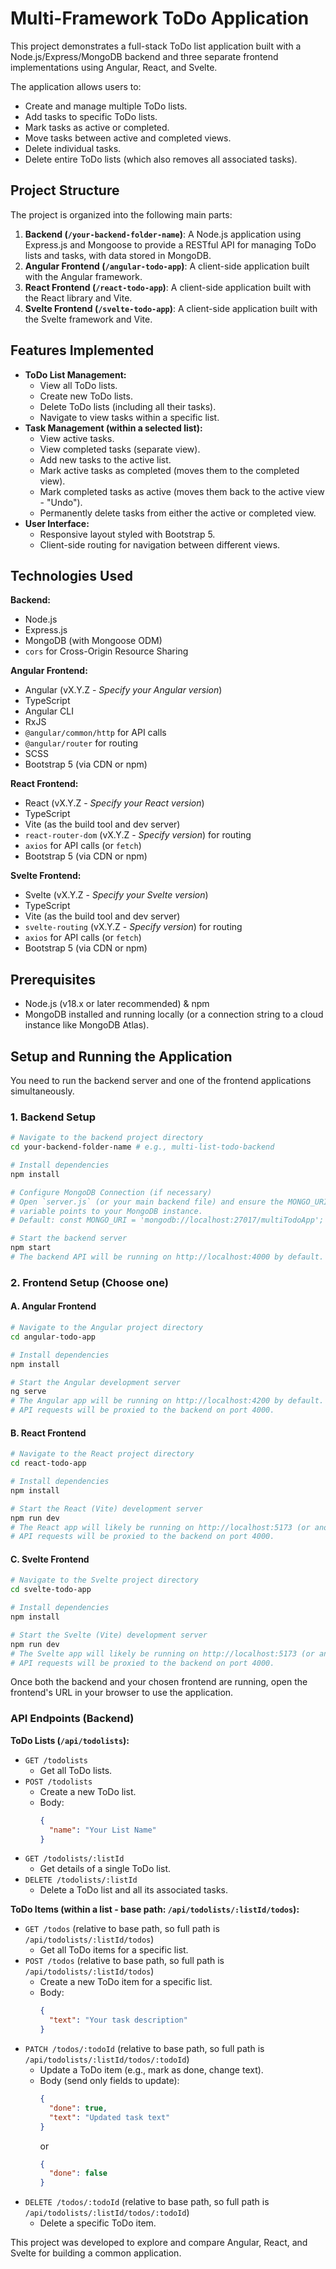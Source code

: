 # Multi-Framework ToDo Application

This project demonstrates a full-stack ToDo list application built with a Node.js/Express/MongoDB backend and three separate frontend implementations using Angular, React, and Svelte.

The application allows users to:
*   Create and manage multiple ToDo lists.
*   Add tasks to specific ToDo lists.
*   Mark tasks as active or completed.
*   Move tasks between active and completed views.
*   Delete individual tasks.
*   Delete entire ToDo lists (which also removes all associated tasks).

## Project Structure

The project is organized into the following main parts:

1.  **Backend (`/your-backend-folder-name`)**: A Node.js application using Express.js and Mongoose to provide a RESTful API for managing ToDo lists and tasks, with data stored in MongoDB.
2.  **Angular Frontend (`/angular-todo-app`)**: A client-side application built with the Angular framework.
3.  **React Frontend (`/react-todo-app`)**: A client-side application built with the React library and Vite.
4.  **Svelte Frontend (`/svelte-todo-app`)**: A client-side application built with the Svelte framework and Vite.

## Features Implemented

*   **ToDo List Management:**
    *   View all ToDo lists.
    *   Create new ToDo lists.
    *   Delete ToDo lists (including all their tasks).
    *   Navigate to view tasks within a specific list.
*   **Task Management (within a selected list):**
    *   View active tasks.
    *   View completed tasks (separate view).
    *   Add new tasks to the active list.
    *   Mark active tasks as completed (moves them to the completed view).
    *   Mark completed tasks as active (moves them back to the active view - "Undo").
    *   Permanently delete tasks from either the active or completed view.
*   **User Interface:**
    *   Responsive layout styled with Bootstrap 5.
    *   Client-side routing for navigation between different views.

## Technologies Used

**Backend:**
*   Node.js
*   Express.js
*   MongoDB (with Mongoose ODM)
*   `cors` for Cross-Origin Resource Sharing

**Angular Frontend:**
*   Angular (vX.Y.Z - _Specify your Angular version_)
*   TypeScript
*   Angular CLI
*   RxJS
*   `@angular/common/http` for API calls
*   `@angular/router` for routing
*   SCSS
*   Bootstrap 5 (via CDN or npm)

**React Frontend:**
*   React (vX.Y.Z - _Specify your React version_)
*   TypeScript
*   Vite (as the build tool and dev server)
*   `react-router-dom` (vX.Y.Z - _Specify version_) for routing
*   `axios` for API calls (or `fetch`)
*   Bootstrap 5 (via CDN or npm)

**Svelte Frontend:**
*   Svelte (vX.Y.Z - _Specify your Svelte version_)
*   TypeScript
*   Vite (as the build tool and dev server)
*   `svelte-routing` (vX.Y.Z - _Specify version_) for routing
*   `axios` for API calls (or `fetch`)
*   Bootstrap 5 (via CDN or npm)

## Prerequisites

*   Node.js (v18.x or later recommended) & npm
*   MongoDB installed and running locally (or a connection string to a cloud instance like MongoDB Atlas).

## Setup and Running the Application

You need to run the backend server and one of the frontend applications simultaneously.

### 1. Backend Setup

```bash
# Navigate to the backend project directory
cd your-backend-folder-name # e.g., multi-list-todo-backend

# Install dependencies
npm install

# Configure MongoDB Connection (if necessary)
# Open `server.js` (or your main backend file) and ensure the MONGO_URI
# variable points to your MongoDB instance.
# Default: const MONGO_URI = 'mongodb://localhost:27017/multiTodoApp';

# Start the backend server
npm start
# The backend API will be running on http://localhost:4000 by default.
```
### 2. Frontend Setup (Choose one)
#### A. Angular Frontend
```bash
# Navigate to the Angular project directory
cd angular-todo-app

# Install dependencies
npm install

# Start the Angular development server
ng serve
# The Angular app will be running on http://localhost:4200 by default.
# API requests will be proxied to the backend on port 4000.
```
#### B. React Frontend
```bash
# Navigate to the React project directory
cd react-todo-app

# Install dependencies
npm install

# Start the React (Vite) development server
npm run dev
# The React app will likely be running on http://localhost:5173 (or another port shown in the terminal).
# API requests will be proxied to the backend on port 4000.
```
#### C. Svelte Frontend
```bash
# Navigate to the Svelte project directory
cd svelte-todo-app

# Install dependencies
npm install

# Start the Svelte (Vite) development server
npm run dev
# The Svelte app will likely be running on http://localhost:5173 (or another port shown in the terminal).
# API requests will be proxied to the backend on port 4000.
```
Once both the backend and your chosen frontend are running, open the frontend's URL in your browser to use the application.

### API Endpoints (Backend)

**ToDo Lists (`/api/todolists`):**

*   `GET /todolists`
    *   Get all ToDo lists.
*   `POST /todolists`
    *   Create a new ToDo list.
    *   Body:
        ```json
        {
          "name": "Your List Name"
        }
        ```
*   `GET /todolists/:listId`
    *   Get details of a single ToDo list.
*   `DELETE /todolists/:listId`
    *   Delete a ToDo list and all its associated tasks.

**ToDo Items (within a list - base path: `/api/todolists/:listId/todos`):**

*   `GET /todos` (relative to base path, so full path is `/api/todolists/:listId/todos`)
    *   Get all ToDo items for a specific list.
*   `POST /todos` (relative to base path, so full path is `/api/todolists/:listId/todos`)
    *   Create a new ToDo item for a specific list.
    *   Body:
        ```json
        {
          "text": "Your task description"
        }
        ```
*   `PATCH /todos/:todoId` (relative to base path, so full path is `/api/todolists/:listId/todos/:todoId`)
    *   Update a ToDo item (e.g., mark as done, change text).
    *   Body (send only fields to update):
        ```json
        {
          "done": true,
          "text": "Updated task text"
        }
        ```
        or
        ```json
        {
          "done": false
        }
        ```
*   `DELETE /todos/:todoId` (relative to base path, so full path is `/api/todolists/:listId/todos/:todoId`)
    *   Delete a specific ToDo item.


 This project was developed to explore and compare Angular, React, and Svelte for building a common application.
